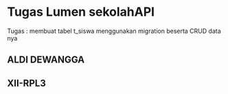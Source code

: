 # Tugas Lumen sekolahAPI

Tugas : membuat tabel t_siswa menggunakan migration beserta CRUD data nya

## ALDI DEWANGGA


## XII-RPL3
